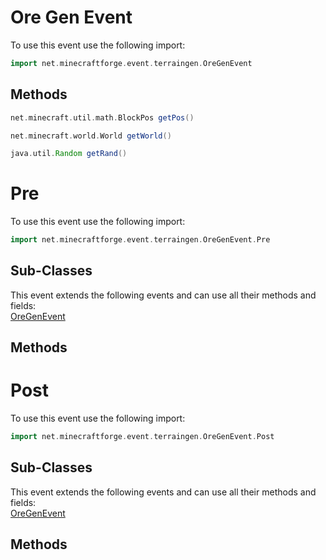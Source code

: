 # Ore Gen Event

To use this event use the following import:
```groovy
import net.minecraftforge.event.terraingen.OreGenEvent
```

## Methods
```groovy
net.minecraft.util.math.BlockPos getPos()
```

```groovy
net.minecraft.world.World getWorld()
```

```groovy
java.util.Random getRand()
```

# Pre

To use this event use the following import:
```groovy
import net.minecraftforge.event.terraingen.OreGenEvent.Pre
```

## Sub-Classes
This event extends the following events and can use all their methods and fields: <br>
[OreGenEvent](ore_gen_event.md)

## Methods
# Post

To use this event use the following import:
```groovy
import net.minecraftforge.event.terraingen.OreGenEvent.Post
```

## Sub-Classes
This event extends the following events and can use all their methods and fields: <br>
[OreGenEvent](ore_gen_event.md)

## Methods
